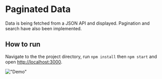 # Paginated Data

Data is being fetched from a JSON API and displayed. Pagination and search have also been implemented.

## How to run

Navigate to the the project directory, run `npm install` then `npm start` and open [http://localhost:3000](http://localhost:3000).

!["Demo"](https://github.com/chrisdemetriad/paginated-data/blob/fetch-api/public/demo.gif)
